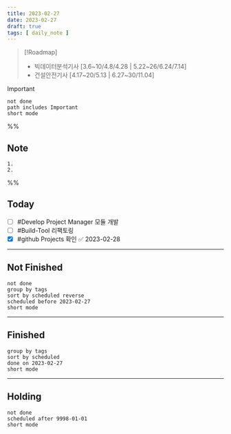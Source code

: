 ```yaml
---
title: 2023-02-27
date: 2023-02-27
draft: true
tags: [ daily_note ]
---
```


> [!Roadmap] 
> - 빅데이터분석기사 [3.6~10/4.8/4.28 | 5.22~26/6.24/7.14]
> - 건설안전기사 [4.17~20/5.13 | 6.27~30/11.04]

> [!important] 
> ```tasks
> not done
> path includes Important
> short mode
> ```

%%
## Note
	1. 
	2. 
 
%%

## Today
- [ ] #Develop Project Manager 모듈 개발
- [ ] #Build-Tool 리팩토링
- [x] #github Projects 확인 ✅ 2023-02-28

---
## Not Finished
```tasks
not done
group by tags
sort by scheduled reverse
scheduled before 2023-02-27
short mode
```
---
## Finished
```tasks
group by tags
sort by scheduled
done on 2023-02-27
short mode
```
---
## Holding
```tasks
not done
scheduled after 9998-01-01
short mode
```
